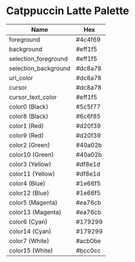 # Catppuccin Latte Palette

| Name                  | Hex     |
| --------------------- | ------- |
| foreground            | #4c4f69 |
| background            | #eff1f5 |
| selection_foreground  | #eff1f5 |
| selection_background  | #dc8a78 |
| url_color             | #dc8a78 |
| cursor                | #dc8a78 |
| cursor_text_color     | #eff1f5 |
| color0 (Black)        | #5c5f77 |
| color8 (Black)        | #6c6f85 |
| color1 (Red)          | #d20f39 |
| color9 (Red)          | #d20f39 |
| color2 (Green)        | #40a02b |
| color10 (Green)       | #40a02b |
| color3 (Yellow)       | #df8e1d |
| color11 (Yellow)      | #df8e1d |
| color4 (Blue)         | #1e66f5 |
| color12 (Blue)        | #1e66f5 |
| color5 (Magenta)      | #ea76cb |
| color13 (Magenta)     | #ea76cb |
| color6 (Cyan)         | #179299 |
| color14 (Cyan)        | #179299 |
| color7 (White)        | #acb0be |
| color15 (White)       | #bcc0cc |
